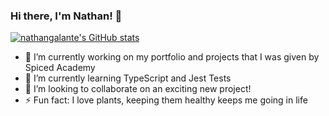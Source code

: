 ### Hi there, I'm Nathan! 👋

[![nathangalante's GitHub stats](https://github-readme-stats.vercel.app/api?username=nathangalante)](https://github.com/nathangalante/github-readme-stats)

- 🔭 I’m currently working on my portfolio and projects that I was given by Spiced Academy 
- 🌱 I’m currently learning TypeScript and Jest Tests
- 👯 I’m looking to collaborate on an exciting new project!
- ⚡ Fun fact: I love plants, keeping them healthy keeps me going in life
